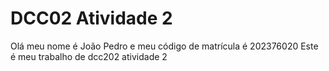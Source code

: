 # DCC02 Atividade 2

Olá meu nome é João Pedro e meu código de matrícula é 202376020
Este é meu trabalho de dcc202 atividade 2